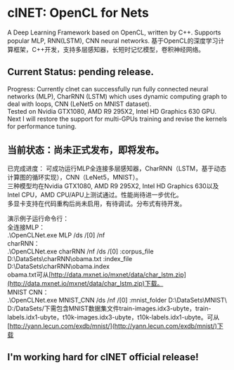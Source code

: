
# clNET: **OpenCL for Nets**
A Deep Learning Framework based on OpenCL, written by C++. Supports popular MLP, RNN(LSTM), CNN neural networks. 
基于OpenCL的深度学习计算框架，C++开发，支持多层感知器，长短时记忆模型，卷积神经网络。

Current Status: **pending release**.
-
Progress: Currently clnet can successfully run fully connected neural networks (MLP), CharRNN (LSTM) which uses dynamic computing graph to deal with loops, CNN (LeNet5 on MNIST dataset).  
Tested on Nvidia GTX1080, AMD R9 295X2, Intel HD Graphics 630 GPU.  
Next I will restore the support for multi-GPUs training and revise the kernels for performance tuning.

当前状态：尚未正式发布，即将发布。
-
已完成进度：
可成功运行MLP全连接多层感知器，CharRNN（LSTM，基于动态计算图的循环实现），CNN（LeNet5，MNIST）。  
三种模型均在Nvidia GTX1080, AMD R9 295X2, Intel HD Graphics 630以及Intel CPU，AMD CPU/APU上测试通过。性能尚待进一步优化。  
多显卡支持在代码重构后尚未启用，有待调试。分布式有待开发。

演示例子运行命令行：  
全连接MLP：  
.\OpenCLNet.exe MLP /ds /[0] /nf  
charRNN：  
.\OpenCLNet.exe charRNN /nf /ds /[0] :corpus\_file D:\DataSets\charRNN\obama.txt :index\_file D:\DataSets\charRNN\obama.index  
obama.txt可从[http://data.mxnet.io/mxnet/data/char_lstm.zip](http://data.mxnet.io/mxnet/data/char_lstm.zip)下载。  
MNIST CNN：  
.\OpenCLNet.exe MNIST\_CNN /ds /nf /[0]  :mnist\_folder D:\DataSets\MNIST\  
D:/DataSets/下需包含MNIST数据集文件train-images.idx3-ubyte，train-labels.idx1-ubyte，t10k-images.idx3-ubyte，t10k-labels.idx1-ubyte。可从[http://yann.lecun.com/exdb/mnist/](http://yann.lecun.com/exdb/mnist/)下载

I'm working hard for **clNET** official release!
-